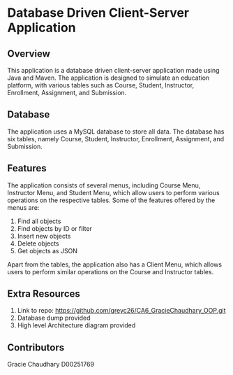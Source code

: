 # Database Driven Client-Server Application

## Overview

This application is a database driven client-server application made using Java and Maven. The application is designed to simulate an education platform, with various tables such as Course, Student, Instructor, Enrollment, Assignment, and Submission.

## Database
The application uses a MySQL database to store all data. The database has six tables, namely Course, Student, Instructor, Enrollment, Assignment, and Submission.

## Features
The application consists of several menus, including Course Menu, Instructor Menu, and Student Menu, which allow users to perform various operations on the respective tables. Some of the features offered by the menus are:

1. Find all objects
2. Find objects by ID or filter
3. Insert new objects
4. Delete objects
5. Get objects as JSON

Apart from the tables, the application also has a Client Menu, which allows users to perform similar operations on the Course and Instructor tables.

## Extra Resources

1. Link to repo: https://github.com/greyc26/CA6_GracieChaudhary_OOP.git
2. Database dump provided
3. High level Architecture diagram provided

## Contributors
Gracie Chaudhary
D00251769

